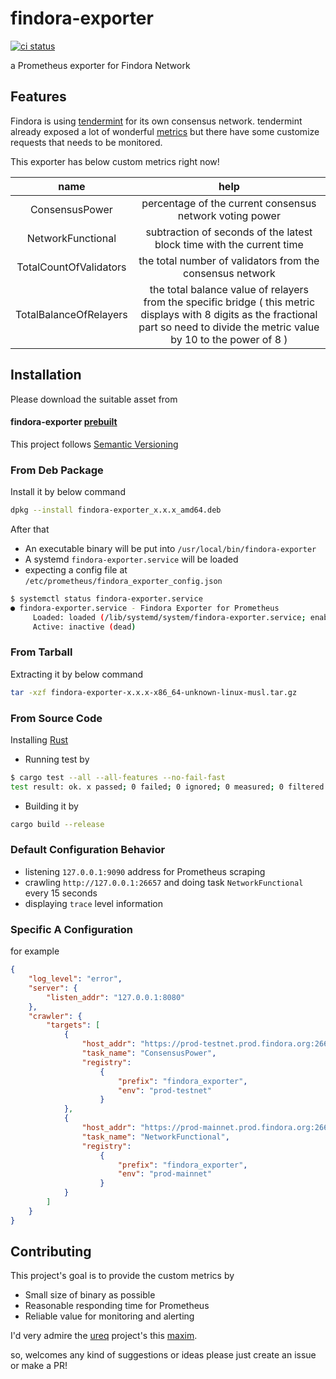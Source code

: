 # findora-exporter
[![ci status](https://github.com/FindoraNetwork/findora-exporter/actions/workflows/main.yml/badge.svg?branch=main)](https://github.com/FindoraNetwork/findora-exporter/actions)

a Prometheus exporter for Findora Network

## Features
Findora is using [tendermint] for its own consensus network. tendermint already exposed a lot of wonderful [metrics] but there have some customize requests that needs to be monitored.

[tendermint]: https://tendermint.com/
[metrics]: https://docs.tendermint.com/master/nodes/metrics.html

This exporter has below custom metrics right now!

| name | help |
| :-: | :-: |
| ConsensusPower | percentage of the current consensus network voting power |
| NetworkFunctional | subtraction of seconds of the latest block time with the current time |
| TotalCountOfValidators | the total number of validators from the consensus network |
| TotalBalanceOfRelayers | the total balance value of relayers from the specific bridge ( this metric displays with 8 digits as the fractional part so need to divide the metric value by 10 to the power of 8 ) |

## Installation

Please download the suitable asset from

#### findora-exporter [prebuilt]

This project follows [Semantic Versioning]

### From Deb Package

Install it by below command

```bash
dpkg --install findora-exporter_x.x.x_amd64.deb
```

After that
* An executable binary will be put into `/usr/local/bin/findora-exporter`
* A systemd `findora-exporter.service` will be loaded
* expecting a config file at `/etc/prometheus/findora_exporter_config.json`

```bash
$ systemctl status findora-exporter.service
● findora-exporter.service - Findora Exporter for Prometheus
     Loaded: loaded (/lib/systemd/system/findora-exporter.service; enabled; vendor preset: enabled)
     Active: inactive (dead)
```

### From Tarball

Extracting it by below command

```bash
tar -xzf findora-exporter-x.x.x-x86_64-unknown-linux-musl.tar.gz
```

### From Source Code

Installing [Rust]

* Running test by
```bash
$ cargo test --all --all-features --no-fail-fast
test result: ok. x passed; 0 failed; 0 ignored; 0 measured; 0 filtered out; finished in 0.00s
```

* Building it by
```bash
cargo build --release
```

### Default Configuration Behavior

* listening `127.0.0.1:9090` address for Prometheus scraping
* crawling `http://127.0.0.1:26657` and doing task `NetworkFunctional` every 15 seconds
* displaying `trace` level information

### Specific A Configuration

for example
```json
{
    "log_level": "error",
    "server": {
        "listen_addr": "127.0.0.1:8080"
    },
    "crawler": {
        "targets": [
            {
                "host_addr": "https://prod-testnet.prod.findora.org:26657",
                "task_name": "ConsensusPower",
                "registry": 
                    {
                        "prefix": "findora_exporter",
                        "env": "prod-testnet"
                    }
            },
            {
                "host_addr": "https://prod-mainnet.prod.findora.org:26657",
                "task_name": "NetworkFunctional",
                "registry": 
                    {
                        "prefix": "findora_exporter",
                        "env": "prod-mainnet"
                    }
            }
        ]
    }
}
```

[Semantic Versioning]: https://semver.org/#semantic-versioning-200
[prebuilt]: https://github.com/FindoraNetwork/findora-exporter/releases
[Rust]: https://www.rust-lang.org/learn/get-started

## Contributing
This project's goal is to provide the custom metrics by
* Small size of binary as possible
* Reasonable responding time for Prometheus
* Reliable value for monitoring and alerting

I'd very admire the [ureq] project's this [maxim].

so, welcomes any kind of suggestions or ideas please just create an issue or make a PR!

[ureq]: https://github.com/algesten/ureq
[maxim]: https://github.com/algesten/ureq#blocking-io-for-simplicity

